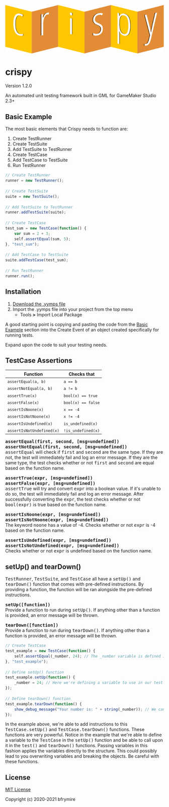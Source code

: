 <p align="center"><img src="./LOGO.png" style="margin:auto;"></p>

<h1>crispy</h1>
<p>Version 1.2.0</p>
<p>An automated unit testing framework built in GML for GameMaker Studio 2.3+</p>


<h2>Basic Example</h2>
<p>The most basic elements that Crispy needs to function are:</p>

<ol>
	<li>Create TestRunner</li>
	<li>Create TestSuite</li>
	<li>Add TestSuite to TestRunner</li>
	<li>Create TestCase</li>
	<li>Add TestCase to TestSuite</li>
	<li>Run TestRunner</li>
</ol>


```js
// Create TestRunner
runner = new TestRunner();

// Create TestSuite
suite = new TestSuite();

// Add TestSuite to TestRunner
runner.addTestSuite(suite);

// Create TestCase
test_sum = new TestCase(function() {
	var sum = 2 + 3;
	self.assertEqual(sum, 5);
}, "test_sum");

// Add TestCase to TestSuite
suite.addTestCase(test_sum);

// Run TestRunner
runner.run();
```


<h2>Installation</h2>

<ol>
	<li>
		<a href="https://github.com/bfrymire/crispy/releases/latest">Download the .yymps file</a>	
	</li>
	<li>
		Import the .yymps file into your project from the top menu
		<ul>
			<li>
				Tools <b>></b> Import Local Package
			</li>
		</ul>
	</li>
</ol>


A good starting point is copying and pasting the code from the <a href="#basic-example">Basic Example</a> section into the Create Event of an object created specifically for running tests.

Expand upon the code to suit your testing needs.


<h2>TestCase Assertions</h2>

| Function | Checks that |
|--|--|
| `assertEqual(a, b)` | `a == b` |
| `assertNotEqual(a, b)` | `a != b` |
| `assertTrue(x)` | `bool(x) == true` |
| `assertFalse(x)` | `bool(x) == false` |
| `assertIsNoone(x)` | `x == -4` |
| `assertIsNotNoone(x)` | `x != -4` |
| `assertIsUndefined(x)` | `is_undefined(x)` |
| `assertIsNotUndefined(x)` | `!is_undefined(x)` |

<samp><b>assertEqual(first, second, [msg=undefined])</b></samp>
<br>
<samp><b>assertNotEqual(first, second, [msg=undefined])</b></samp>
<br>
<samp>assertEqual</samp> will check if <samp>first</samp> and <samp>second</samp> are the same type. If they are not, the test will immediately fail and log an error message. If they are the same type, the test checks whether or not <samp>first</samp> and <samp>second</samp> are equal based on the function name.

<samp><b>assertTrue(expr, [msg=undefined])</b></samp>
<br>
<samp><b>assertFalse(expr, [msg=undefined])</b></samp>
<br>
<samp>assertTrue</samp> will try and convert <samp>expr</samp> into a boolean value. If it's unable to do so, the test will immediately fail and log an error message. After successfully converting the <samp>expr</samp>, the test checks whether or not <samp>bool(expr)</samp> is true based on the function name.

<samp><b>assertIsNoone(expr, [msg=undefined])</b></samp>
<br>
<samp><b>assertIsNotNoone(expr, [msg=undefined])</b></samp>
<br>
The keyword <samp>noone</samp> has a value of -4. Checks whether or not <samp>expr</samp> is -4 based on the function name.

<samp><b>assertIsUndefined(expr, [msg=undefined])</b></samp>
<br>
<samp><b>assertIsNotUndefined(expr, [msg=undefined])</b></samp>
<br>
Checks whether or not <samp>expr</samp> is undefined based on the function name.

<h2>setUp() and tearDown()</h2>
<samp>TestRunner</samp>, <samp>TestSuite</samp>, and <samp>TestCase</samp> all have a <samp>setUp()</samp> and <samp>tearDown()</samp> function that comes with pre-defined instructions. By providing a function, the function will be ran alongside the pre-defined instructions.

<samp><b>setUp([function])</b></samp>
<br>
Provide a function to run during <samp>setUp()</samp>. If anything other than a function is provided, an error message will be thrown.

<samp><b>tearDown([function])</b></samp>
<br>
Provide a function to run during <samp>tearDown()</samp>. If anything other than a function is provided, an error message will be thrown.

```js
// Create TestCase
test_example = new TestCase(function() {
	self.assertEqual(_number, 24); // The _number variable is defined in the setUp() function
}, "test_example");

// Define setUp() function
test_example.setUp(function() {
	_number = 24; // Here we're defining a variable to use in our test
});

// Define tearDown() function
test_example.tearDown(function() {
	show_debug_message("Your number is: " + string(_number)); // We can call our _number variable in the tearDown() too
});
```

In the example above, we're able to add instructions to this <samp>TestCase.setUp()</samp> and <samp>TestCase.tearDown()</samp> functions. These functions are very powerful. Notice in the example that we're able to define a variable to the <samp>TestCase</samp> in the <samp>setUp()</samp> function and be able to call upon it in the <samp>test()</samp> and <samp>tearDown()</samp> functions. Passing variables in this fashion applies the variables directly to the structure. This could possibly lead to you overwriting variables and breaking the objects. Be careful with these functions.


<h2>License</h2>
<a href="https://opensource.org/licenses/MIT" _target="blank">MIT License</a>
<p>Copyright (c) 2020-2021 bfrymire</p>